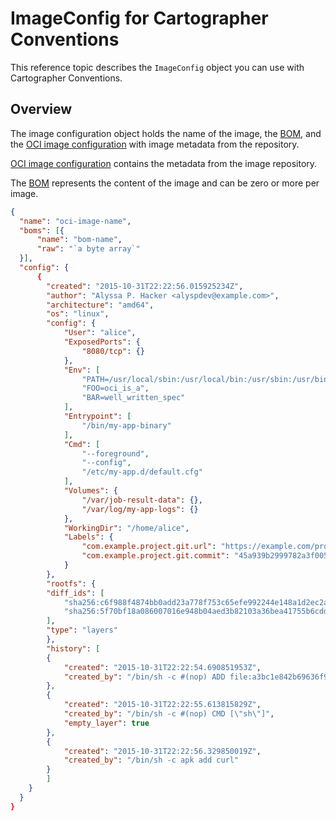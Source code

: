 # ImageConfig for Cartographer Conventions

This reference topic describes the `ImageConfig` object you can use with Cartographer Conventions.

## Overview

The image configuration object holds the name of the image, the [BOM](bom.hbs.md), and the
[OCI image configuration](https://github.com/opencontainers/image-spec/blob/main/config.md) with
image metadata from the repository.

[OCI image configuration](https://github.com/opencontainers/image-spec/blob/main/config.md) contains
the metadata from the image repository.

The [BOM](bom.hbs.md) represents the content of the image and can be zero or more per image.

```json
{
  "name": "oci-image-name",
  "boms": [{
      "name": "bom-name",
      "raw": "`a byte array`"
  }],
  "config": {
      {
        "created": "2015-10-31T22:22:56.015925234Z",
        "author": "Alyssa P. Hacker <alyspdev@example.com>",
        "architecture": "amd64",
        "os": "linux",
        "config": {
            "User": "alice",
            "ExposedPorts": {
                "8080/tcp": {}
            },
            "Env": [
                "PATH=/usr/local/sbin:/usr/local/bin:/usr/sbin:/usr/bin:/sbin:/bin",
                "FOO=oci_is_a",
                "BAR=well_written_spec"
            ],
            "Entrypoint": [
                "/bin/my-app-binary"
            ],
            "Cmd": [
                "--foreground",
                "--config",
                "/etc/my-app.d/default.cfg"
            ],
            "Volumes": {
                "/var/job-result-data": {},
                "/var/log/my-app-logs": {}
            },
            "WorkingDir": "/home/alice",
            "Labels": {
                "com.example.project.git.url": "https://example.com/project.git",
                "com.example.project.git.commit": "45a939b2999782a3f005621a8d0f29aa387e1d6b"
            }
        },
        "rootfs": {
        "diff_ids": [
            "sha256:c6f988f4874bb0add23a778f753c65efe992244e148a1d2ec2a8b664fb66bbd1",
            "sha256:5f70bf18a086007016e948b04aed3b82103a36bea41755b6cddfaf10ace3c6ef"
        ],
        "type": "layers"
        },
        "history": [
        {
            "created": "2015-10-31T22:22:54.690851953Z",
            "created_by": "/bin/sh -c #(nop) ADD file:a3bc1e842b69636f9df5256c49c5374fb4eef1e281fe3f282c65fb853ee171c5 in /"
        },
        {
            "created": "2015-10-31T22:22:55.613815829Z",
            "created_by": "/bin/sh -c #(nop) CMD [\"sh\"]",
            "empty_layer": true
        },
        {
            "created": "2015-10-31T22:22:56.329850019Z",
            "created_by": "/bin/sh -c apk add curl"
        }
        ]
    }
  }
}
```